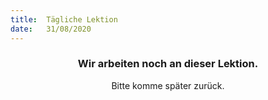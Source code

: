 ```yaml
---
title:  Tägliche Lektion
date:   31/08/2020
---
```


### <center>Wir arbeiten noch an dieser Lektion.</center>
<center>Bitte komme später zurück.</center>
